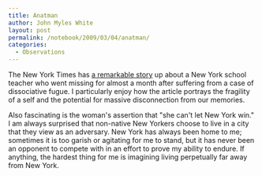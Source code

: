```yaml
---
title: Anatman
author: John Myles White
layout: post
permalink: /notebook/2009/03/04/anatman/
categories:
  - Observations
---
```


The New York Times has [a remarkable story](http://www.nytimes.com/2009/03/01/nyregion/thecity/01miss.html?pagewanted=1) up about a New York school teacher who went missing for almost a month after suffering from a case of dissociative fugue. I particularly enjoy how the article portrays the fragility of a self and the potential for massive disconnection from our memories.

Also fascinating is the woman's assertion that "she can't let New York win." I am always surprised that non-native New Yorkers choose to live in a city that they view as an adversary. New York has always been home to me; sometimes it is too garish or agitating for me to stand, but it has never been an opponent to compete with in an effort to prove my ability to endure. If anything, the hardest thing for me is imagining living perpetually far away from New York.
